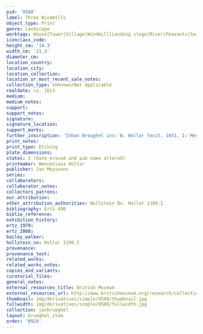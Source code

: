```yaml
---
pid: '9588'
label: Three Windmills
object_type: Print
genre: Landscape
worktags: House|Tower|Village|Windmill|Landing stage|River|Peasants|Sailors|Boat
iconclass_code:
height_cm: '14.3'
width_cm: '21.3'
diameter_cm:
location_country:
location_city:
location_collection:
location_or_most_recent_sale_notes:
collection_type: Unknown/Not Applicable
realdate: ca. 1613
medium:
medium_notes:
support:
support_notes:
signature:
signature_location:
support_marks:
further_inscription: 'Iohan Breughel inv: W. Hollar fecit, 1651, I: Meyssens excudit'
print_notes:
print_type: Etching
plate_dimensions:
states: 2 (date erased and pub name altered)
printmaker: Wenceslaus Hollar
publisher: Jan Meyssens
series:
collaborators:
collaborator_notes:
collectors_patrons:
our_attribution:
other_attribution_authorities: Hollstein No. Hollar 1109.I
bibliography: Ertz 490
biblio_reference:
exhibition_history:
ertz_1979:
ertz_2008:
bailey_walker:
hollstein_no: Hollar 1109.I
provenance:
provenance_text:
related_works:
related_works_notes:
copies_and_variants:
curatorial_files:
general_notes:
external_resources_title: British Museum
external_resources_url: http://www.britishmuseum.org/research/collection_online/collection_object_details/collection_image_gallery.aspx
thumbnail: img/derivatives/simple/9588/thumbnail.jpg
fullwidth: img/derivatives/simple/9588/fullwidth.jpg
collection: janbrueghel
layout: brueghel_item
order: '0929'
---
```

